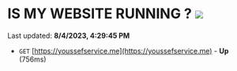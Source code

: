 # IS MY WEBSITE RUNNING ? [![](https://img.shields.io/static/v1?label=Sponsor&message=%E2%9D%A4&logo=GitHub&color=%23fe8e86)](https://github.com/sponsors/<username>)

Last updated: **8/4/2023, 4:29:45 PM**

- `GET` [https://youssefservice.me](https://youssefservice.me) - **Up** (756ms)

